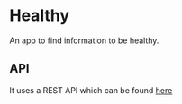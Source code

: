 # Healthy

An app to find information to be healthy.

## API

It uses a REST API which can be found [here](https://github.com/Neplex/healthy-api)
